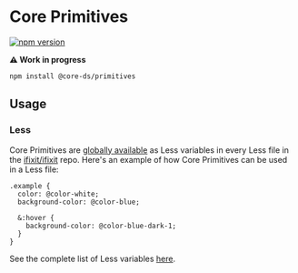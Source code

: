 # Core Primitives

[![npm version](https://img.shields.io/npm/v/@core-ds/primitives.svg?style=flat-square)](https://www.npmjs.com/package/@core-ds/primitives)

**⚠️ Work in progress**

```shell
npm install @core-ds/primitives
```

## Usage

### Less

Core Primitives are [globally available](https://github.com/iFixit/ifixit/blob/master/Objects/ScriptView.php#L169) as Less variables in every Less file in the [ifixit/ifixit](https://github.com/ifixit/ifixit) repo. Here's an example of how Core Primitives can be used in a Less file:

```less
.example {
  color: @color-white;
  background-color: @color-blue;

  &:hover {
    background-color: @color-blue-dark-1;
  }
}
```

See the complete list of Less variables [here](https://unpkg.com/@core-ds/primitives/core-primitives.less).